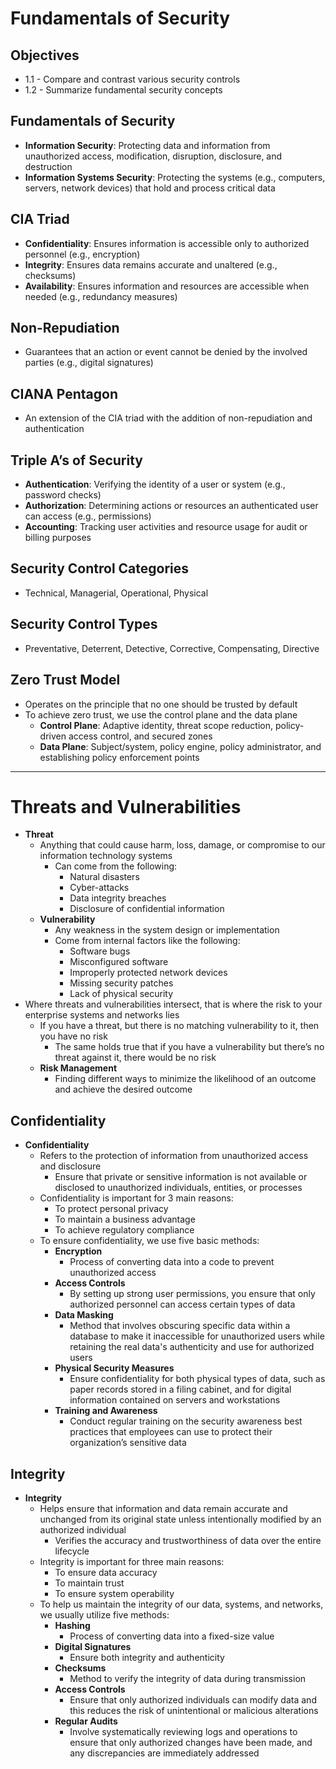 # Fundamentals of Security

## Objectives
- 1.1 - Compare and contrast various security controls
- 1.2 - Summarize fundamental security concepts

## Fundamentals of Security
- **Information Security**: Protecting data and information from unauthorized access, modification, disruption, disclosure, and destruction
- **Information Systems Security**: Protecting the systems (e.g., computers, servers, network devices) that hold and process critical data

## CIA Triad
- **Confidentiality**: Ensures information is accessible only to authorized personnel (e.g., encryption)
- **Integrity**: Ensures data remains accurate and unaltered (e.g., checksums)
- **Availability**: Ensures information and resources are accessible when needed (e.g., redundancy measures)

## Non-Repudiation
- Guarantees that an action or event cannot be denied by the involved parties (e.g., digital signatures)

## CIANA Pentagon
- An extension of the CIA triad with the addition of non-repudiation and authentication

## Triple A’s of Security
- **Authentication**: Verifying the identity of a user or system (e.g., password checks)
- **Authorization**: Determining actions or resources an authenticated user can access (e.g., permissions)
- **Accounting**: Tracking user activities and resource usage for audit or billing purposes

## Security Control Categories
- Technical, Managerial, Operational, Physical

## Security Control Types
- Preventative, Deterrent, Detective, Corrective, Compensating, Directive

## Zero Trust Model
- Operates on the principle that no one should be trusted by default
- To achieve zero trust, we use the control plane and the data plane
  - **Control Plane**: Adaptive identity, threat scope reduction, policy-driven access control, and secured zones
  - **Data Plane**: Subject/system, policy engine, policy administrator, and establishing policy enforcement points

----------------

# Threats and Vulnerabilities

- **Threat**
  - Anything that could cause harm, loss, damage, or compromise to our information technology systems
    - Can come from the following:
      - Natural disasters
      - Cyber-attacks
      - Data integrity breaches
      - Disclosure of confidential information
  - **Vulnerability**
    - Any weakness in the system design or implementation
    - Come from internal factors like the following:
      - Software bugs
      - Misconfigured software
      - Improperly protected network devices
      - Missing security patches
      - Lack of physical security
- Where threats and vulnerabilities intersect, that is where the risk to your enterprise systems and networks lies
  - If you have a threat, but there is no matching vulnerability to it, then you have no risk
    - The same holds true that if you have a vulnerability but there’s no threat against it, there would be no risk
  - **Risk Management**
    - Finding different ways to minimize the likelihood of an outcome and achieve the desired outcome

## Confidentiality

- **Confidentiality**
  - Refers to the protection of information from unauthorized access and disclosure
    - Ensure that private or sensitive information is not available or disclosed to unauthorized individuals, entities, or processes
  - Confidentiality is important for 3 main reasons:
    - To protect personal privacy
    - To maintain a business advantage
    - To achieve regulatory compliance
  - To ensure confidentiality, we use five basic methods:
    - **Encryption**
      - Process of converting data into a code to prevent unauthorized access
    - **Access Controls**
      - By setting up strong user permissions, you ensure that only authorized personnel can access certain types of data
    - **Data Masking**
      - Method that involves obscuring specific data within a database to make it inaccessible for unauthorized users while retaining the real data's authenticity and use for authorized users
    - **Physical Security Measures**
      - Ensure confidentiality for both physical types of data, such as paper records stored in a filing cabinet, and for digital information contained on servers and workstations
    - **Training and Awareness**
      - Conduct regular training on the security awareness best practices that employees can use to protect their organization’s sensitive data

## Integrity

- **Integrity**
  - Helps ensure that information and data remain accurate and unchanged from its original state unless intentionally modified by an authorized individual
    - Verifies the accuracy and trustworthiness of data over the entire lifecycle
  - Integrity is important for three main reasons:
    - To ensure data accuracy
    - To maintain trust
    - To ensure system operability
  - To help us maintain the integrity of our data, systems, and networks, we usually utilize five methods:
    - **Hashing**
      - Process of converting data into a fixed-size value
    - **Digital Signatures**
      - Ensure both integrity and authenticity
    - **Checksums**
      - Method to verify the integrity of data during transmission
    - **Access Controls**
      - Ensure that only authorized individuals can modify data and this reduces the risk of unintentional or malicious alterations
    - **Regular Audits**
      - Involve systematically reviewing logs and operations to ensure that only authorized changes have been made, and any discrepancies are immediately addressed

